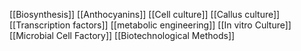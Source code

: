 [[Biosynthesis]]
[[Anthocyanins]]
[[Cell culture]]
[[Callus culture]]
[[Transcription factors]]
[[metabolic engineering]]
[[In vitro Culture]]
[[Microbial Cell Factory]]
[[Biotechnological Methods]]
